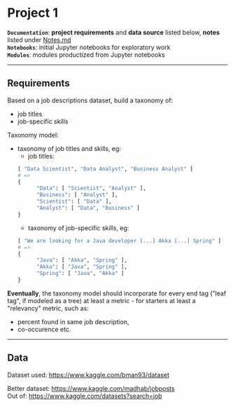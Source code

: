 # Project 1

**`Documentation`**: **project requirements** and **data source** listed below, **notes** listed under [Notes.md](Notes.md)  
**`Notebooks`**: initial Jupyter notebooks for exploratory work  
**`Modules`**: modules productized from Jupyter notebooks  


---

## Requirements

Based on a job descriptions dataset, build a taxonomy of:
+ job titles
+ job-specific skills

Taxonomy model:
+ taxonomy of job titles and skills, eg:
  + job titles: 
  ```python
  [ "Data Scientist", "Data Analyst", "Business Analyst" ]
  # => 
  {
        "Data": [ "Scientist", "Analyst" ],
        "Business": [ "Analyst" ],
        "Scientist": [ "Data" ],
        "Analyst": [ "Data", "Business" ]
  }
  ```
  + taxonomy of job-specific skills, eg:
  ```python
  [ "We are looking for a Java developer [...] Akka [...] Spring" ]
  # =>
  {
        "Java": [ "Akka", "Spring" ],
        "Akka": [ "Java", "Spring" ],
        "Spring": [ "Java", "Akka" ]
  }
  ```

**Eventually**, the taxonomy model should incorporate for every end tag ("leaf tag", if modeled as a tree) at least a metric - for starters at least a "relevancy" metric, such as:
+ percent found in same job description,
+ co-occurence etc.

---

## Data

Dataset used: https://www.kaggle.com/bman93/dataset

Better dataset: https://www.kaggle.com/madhab/jobposts  
Out of: https://www.kaggle.com/datasets?search=job

